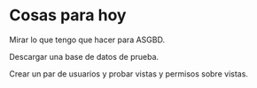 # Cosas para hoy

Mirar lo que tengo que hacer para ASGBD.

Descargar una base de datos de prueba.

Crear un par de usuarios y probar vistas y permisos sobre vistas.

